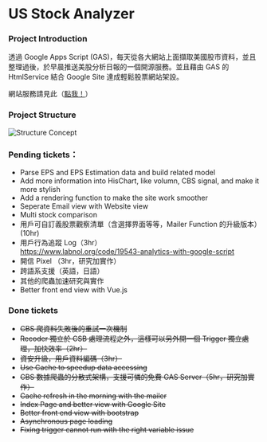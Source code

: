 # US Stock Analyzer

### Project Introduction
透過 Google Apps Script (GAS)，每天從各大網站上面擷取美國股市資料，並且整理過後，於早晨推送美股分析日報的一個開源服務。並且藉由 GAS 的 HtmlService 結合 Google Site 達成輕鬆股票網站架設。

網站服務請見此（[點我！](https://sites.google.com/view/us-stock-today/home)）

### Project Structure
![Structure Concept](https://github.com/kkmanwilliam/US_Stock_Analyzer/blob/master/StructureMap/US%20Stock%20Analysis-Project%20Structure.png)

### Pending tickets：
* Parse EPS and EPS Estimation data and build related model
* Add more information into HisChart, like volumn, CBS signal, and make it more stylish
* Add a rendering function to make the site work smoother
* Seperate Email view with Website view
* Multi stock comparison
* 用戶可自訂義股票觀察清單（含選擇界面等等，Mailer Function 的升級版本）(10hr)
* 用戶行為追蹤 Log（3hr）<br>
  https://www.labnol.org/code/19543-analytics-with-google-script
* 開信 Pixel （3hr，研究加實作）
* 跨語系支援（英語，日語）
* 其他的爬蟲加速研究與實作
* Better front end view with Vue.js


### Done tickets 
* ~~CBS 爬資料失敗後的重試一次機制~~
* ~~Recoder 獨立於 CSB 處理流程之外，這樣可以另外開一個 Trigger 獨立處理，加快效率（2hr）~~
* ~~資安升級，用戶資料編碼（3hr）~~
* ~~Use Cache to speedup data accessing~~
* ~~CBS 數據爬蟲的分散式架構，支援可憐的免費 GAS Server（5hr，研究加實作）~~
* ~~Cache refresh in the morning with the mailer~~
* ~~Index Page and better view with Google Site~~
* ~~Better front end view with bootstrap~~
* ~~Asynchronous page loading~~
* ~~Fixing trigger cannot run with the right variable issue~~
